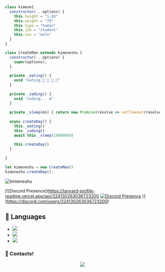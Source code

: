 


```js
class kimene{
  constructor(...options) {
    this.height = "1.83"
    this.weight = "70"
    this.type = "human"
    this.job = "student"
    this.sex = "male"
  }
}

class CreateMan extends kimeneshu {
  constructor(...options) {
    super(options);
  }
  
  private _eating() {
    void "eating 🍔 🍟 🍗 🥤"
  }
  
  private _coding() {
    void "coding... ❤️"
  }
  
  private _sleep(ms) { return new Promise(resolve => setTimeout(resolve, ms)) }
  
  async createDay() {
    this._eating()
    this._coding()
    await this._sleep(18000000)
    
    this.createDay()
  }
  
}

let kimeneshu = new CreateMan()
kimeneshu.createDay();
```
<img src="https://komarev.com/ghpvc/?username=kimeneshu&label=Ziyaretçi%20Sayısı&color=552b75" alt="kimeneshu" />

[![Discord Presence](https://lanyard-profile-readme.vercel.app/api/324130263036723200 [![Discord Presence](https://lanyard-profile-readme.vercel.app/api/242001571850747908
                                                                                         )](https://discord.com/users/242001571850747908)
)](https://discord.com/users/324130263036723200)




## 🔧 Languages
- ![](https://img.shields.io/badge/Code-JavaScript-black?style=flat-square&logo=javascript&logoColor=brightgreen)
- ![](https://img.shields.io/badge/Code-Java-black?style=flat-square&logo=java&logoColor=white)
- ![](https://img.shields.io/badge/Tools-MongoDB-black?style=flat-square&logo=mongodb&logoColor=cyan)



<h3>🌟 Contacts!</h3>
<p align="center">
     <a href="https://www.instagram.com/kimeneshu" target"blank_"><img src="https://img.shields.io/badge/INSTAGRAM%20-DC3175.svg?&style=for-the-badge&logo=instagram&logoColor=white"></a>
